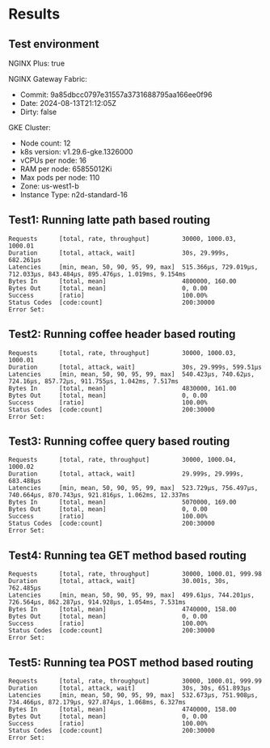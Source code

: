 # Results

## Test environment

NGINX Plus: true

NGINX Gateway Fabric:

- Commit: 9a85dbcc0797e31557a3731688795aa166ee0f96
- Date: 2024-08-13T21:12:05Z
- Dirty: false

GKE Cluster:

- Node count: 12
- k8s version: v1.29.6-gke.1326000
- vCPUs per node: 16
- RAM per node: 65855012Ki
- Max pods per node: 110
- Zone: us-west1-b
- Instance Type: n2d-standard-16

## Test1: Running latte path based routing

```text
Requests      [total, rate, throughput]         30000, 1000.03, 1000.01
Duration      [total, attack, wait]             30s, 29.999s, 682.261µs
Latencies     [min, mean, 50, 90, 95, 99, max]  515.366µs, 729.019µs, 712.033µs, 843.484µs, 895.476µs, 1.019ms, 9.154ms
Bytes In      [total, mean]                     4800000, 160.00
Bytes Out     [total, mean]                     0, 0.00
Success       [ratio]                           100.00%
Status Codes  [code:count]                      200:30000  
Error Set:
```

## Test2: Running coffee header based routing

```text
Requests      [total, rate, throughput]         30000, 1000.03, 1000.01
Duration      [total, attack, wait]             30s, 29.999s, 599.51µs
Latencies     [min, mean, 50, 90, 95, 99, max]  540.423µs, 740.62µs, 724.16µs, 857.72µs, 911.755µs, 1.042ms, 7.517ms
Bytes In      [total, mean]                     4830000, 161.00
Bytes Out     [total, mean]                     0, 0.00
Success       [ratio]                           100.00%
Status Codes  [code:count]                      200:30000  
Error Set:
```

## Test3: Running coffee query based routing

```text
Requests      [total, rate, throughput]         30000, 1000.04, 1000.02
Duration      [total, attack, wait]             29.999s, 29.999s, 683.488µs
Latencies     [min, mean, 50, 90, 95, 99, max]  523.729µs, 756.497µs, 740.664µs, 870.743µs, 921.816µs, 1.062ms, 12.337ms
Bytes In      [total, mean]                     5070000, 169.00
Bytes Out     [total, mean]                     0, 0.00
Success       [ratio]                           100.00%
Status Codes  [code:count]                      200:30000  
Error Set:
```

## Test4: Running tea GET method based routing

```text
Requests      [total, rate, throughput]         30000, 1000.01, 999.98
Duration      [total, attack, wait]             30.001s, 30s, 762.485µs
Latencies     [min, mean, 50, 90, 95, 99, max]  499.61µs, 744.201µs, 726.564µs, 862.287µs, 914.928µs, 1.054ms, 7.531ms
Bytes In      [total, mean]                     4740000, 158.00
Bytes Out     [total, mean]                     0, 0.00
Success       [ratio]                           100.00%
Status Codes  [code:count]                      200:30000  
Error Set:
```

## Test5: Running tea POST method based routing

```text
Requests      [total, rate, throughput]         30000, 1000.01, 999.99
Duration      [total, attack, wait]             30s, 30s, 651.893µs
Latencies     [min, mean, 50, 90, 95, 99, max]  532.673µs, 751.908µs, 734.466µs, 872.179µs, 927.874µs, 1.068ms, 6.327ms
Bytes In      [total, mean]                     4740000, 158.00
Bytes Out     [total, mean]                     0, 0.00
Success       [ratio]                           100.00%
Status Codes  [code:count]                      200:30000  
Error Set:
```
